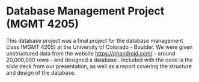 # Database Management Project (MGMT 4205)

This database project was a final project for the database management class (MGMT 4205)
at the University of Colorado - Boulder. We were given unstructured data from the website https://phandroid.com/ - around 20,000,000 rows - and designed a database . Included with the code is the slide deck from our presentation, as well as a report covering the structure and design of the database.
